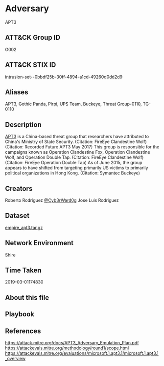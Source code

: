 # Adversary

APT3

## ATT&CK Group ID

G002

## ATT&CK STIX ID

intrusion-set--0bbdf25b-30ff-4894-a1cd-49260d0dd2d9

## Aliases

APT3, Gothic Panda, Pirpi, UPS Team, Buckeye, Threat Group-0110, TG-0110

## Description

[APT3](https://attack.mitre.org/groups/G0022) is a China-based threat group that researchers have attributed to China's Ministry of State Security. (Citation: FireEye Clandestine Wolf) (Citation: Recorded Future APT3 May 2017) This group is responsible for the campaigns known as Operation Clandestine Fox, Operation Clandestine Wolf, and Operation Double Tap. (Citation: FireEye Clandestine Wolf) (Citation: FireEye Operation Double Tap) As of June 2015, the group appears to have shifted from targeting primarily US victims to primarily political organizations in Hong Kong. (Citation: Symantec Buckeye)

## Creators

Roberto Rodriguez [@Cyb3rWard0g](https://twitter.com/Cyb3rWard0g)
Jose Luis Rodriguez []()

## Dataset

[empire_apt3.tar.gz](./empire_apt3.tar.gz)

## Network Environment

Shire

## Time Taken

2019-03-01174830

## About this file

## Playbook


## References

https://attack.mitre.org/docs/APT3_Adversary_Emulation_Plan.pdf
https://attackevals.mitre.org/methodology/round1/scope.html
https://attackevals.mitre.org/evaluations/microsoft.1.apt3.1/microsoft.1.apt3.1_overview
